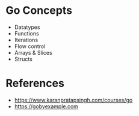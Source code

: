 # Go Concepts

- Datatypes
- Functions
- Iterations
- Flow control
- Arrays & Slices
- Structs

# References

- https://www.karanpratapsingh.com/courses/go
- https://gobyexample.com
